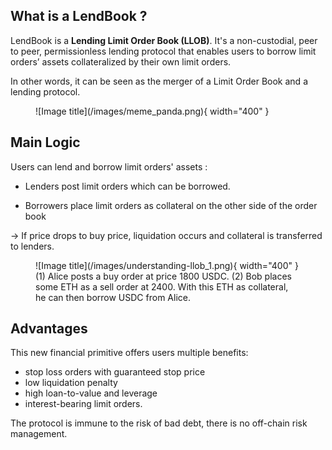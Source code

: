 

<h2 style="font-weight: bold;">What is a LendBook ?</h2>

LendBook is a **Lending Limit Order Book (LLOB)**. It's a non-custodial, peer to peer, permissionless lending protocol that enables users to borrow limit orders’ assets collateralized by their own limit orders. 

In other words, it can be seen as the merger of a Limit Order Book and a lending protocol.



<figure markdown>
  ![Image title](/images/meme_panda.png){ width="400" }
</figure>

<h2 style="font-weight: bold;">Main Logic</h2>


Users can lend and borrow limit orders' assets :

* Lenders post limit orders which can be borrowed.

* Borrowers place limit orders as collateral on the other side of the order book

→ If price drops to buy price, liquidation occurs and collateral is transferred to lenders.


<figure markdown>
  ![Image title](/images/understanding-llob_1.png){ width="400" }
  <figcaption>(1) Alice posts a buy order at price 1800 USDC. (2) Bob places some ETH as a sell order at 2400. With this ETH as collateral, he can then borrow USDC from Alice.</figcaption>
</figure>


<h2 style="font-weight: bold;">Advantages</h2>

This new financial primitive offers users multiple benefits: 

* stop loss orders with guaranteed stop price
* low liquidation penalty
* high loan-to-value and leverage
* interest-bearing limit orders. 

The protocol is immune to the risk of bad debt, there is no off-chain risk management.
